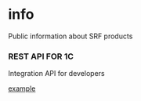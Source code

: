 # info
Public information about SRF products


### REST API FOR 1C
Integration API for developers

[example](rest1c/simple_example.py)
